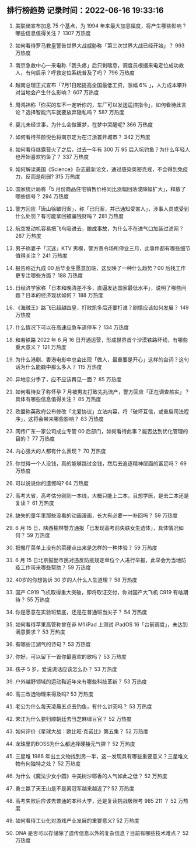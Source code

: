 
## 排行榜趋势 记录时间：2022-06-16 19:33:16
  
  1. 美联储宣布加息 75 个基点，为 1994 年来最大加息幅度，将产生哪些影响？哪些信息值得关注？ 1307 万热度
    
  2. 如何看待罗马教皇警告世界大战威胁称「第三次世界大战已经开始」？ 993 万热度
    
  3. 南京急救中心一来电称「我头疼」后只剩喘息，调度员根据来电定位成功救人，有何启示？呼救定位系统普及了吗？ 796 万热度
    
  4. 越南总理正式宣布「7月1日起提高全国最低工资，涨幅 6% 」，人力成本攀升对当地会产生什么影响？ 607 万热度
    
  5. 周鸿祎称「你买的车不一定听你的，车厂可以发送遥控指令」，如何看待此言论？选择智能汽车就要放弃隐私吗？ 587 万热度
    
  6. 婴儿未经世事，为什么会做噩梦，在梦中哭醒呢? 366 万热度
    
  7. 如何看待茶颜悦色将南京定为在江浙首开城市？ 342 万热度
    
  8. 如何看待继露营火了之后，过去一年有 300 万 95 后入坑钓鱼？为什么年轻人也开始喜欢钓鱼了？ 337 万热度
    
  9. 如何解读美国《Science》杂志最新论文，通过感染奥密克戎，不会得到免疫力，反而是削弱? 315 万热度
    
  10. 国家统计局称「5 月份商品住宅销售价格同比涨幅回落或降幅扩大」，释放了哪些信号？ 294 万热度
    
  11. 警方回应「唐山徐敏归案」，称「已归案，并已通知受害人」，涉事人员或受到什么处罚？有可能拿回被骗钱财吗？ 281 万热度
    
  12. 航空发动机容易把飞鸟吸进去，酿成事故，为什么不在进气口加装过滤网？ 267 万热度
    
  13. 男子称妻子「沉迷」KTV 男模，警方责令场所停业三月，此事件都有哪些细节值得关注？ 241 万热度
    
  14. 报告称近九成 00 后毕业生愿意加班，这反映了一种什么趋势？00 后找工作更专注哪些方面？ 188 万热度
    
  15. 日经济学家称「日本和晚清差不多，直逼发达国家最低水平」，说明了哪些问题？日本的经济现状如何？ 188 万热度
    
  16. 《海贼王》路飞已超越四皇，打败凯多后还要打谁？剧情应该如何发展？ 149 万热度
    
  17. 什么情况下可以在高速应急车道停车？ 134 万热度
    
  18. 和若铁路 2022 年 6 月 16 日开通运营，形成世界首个沙漠铁路环线，有哪些重大意义？ 121 万热度
    
  19. 为什么港剧、香港电影中总会出现「做人，最重要是开心」这样的台词？这句话为什么能戳中那么多人？ 115 万热度
    
  20. 异地恋分手了，应不应该再见一面？ 85 万热度
    
  21. 如何看待女子称怀孕 7 月被男友打致先兆流产，警方回应「正在调查核实」？具体有哪些信息值得关注？ 85 万热度
    
  22. 欧盟称英政府公布修改「北爱协议」立法内容，将「破坏互信，或重启司法程序」，这将会带来哪些影响？ 83 万热度
    
  23. 网传广东一家公司成立专管 00 后部门，如何看待此事？能否达到优化管理的目的？ 77 万热度
    
  24. 内心强大的人都有什么表现？ 70 万热度
    
  25. 你觉得一个人没钱，真的能够跳过金钱，然后去追逐精神层面的富足吗？ 69 万热度
    
  26. 可以说说你的遗憾吗? 64 万热度
    
  27. 高考大省，高考估分刚到一本线，大概只能上二本，且想学医，是去二本还是复读？ 61 万热度
    
  28. 缺失的童年里那些没看的动画漫画，长大有必要一一补回吗？ 59 万热度
    
  29. 6 月 15 日，陕西榆林警方通报「已发现高考前失联女生遗体」，具体情况如何？ 59 万热度
    
  30. 把餐厅菜单上没有的菜硬点出来是怎样的一种体验？ 59 万热度
    
  31. 6 月 15 日北京鼓励市民对违反防疫规定单位个人进行举报，此举会为当地防疫工作带来哪些帮助？ 59 万热度
    
  32. 40岁的你想告诉 30 岁的人什么人生道理？ 58 万热度
    
  33. 国产 C919 飞机取得重大突破，即将取证交付，你对国产大飞机 C919 有啥期待？ 55 万热度
    
  34. 你是愿意在实验班垫底，还是在普通班当尖子？ 54 万热度
    
  35. 如何看待苹果高管称曾在非 M1 iPad 上测试 iPadOS 16「台前调度」，未达到满意要求？ 53 万热度
    
  36. 有哪些江湖气的诗句？ 53 万热度
    
  37. 你好，可以留下一首你最喜欢的歌吗？ 53 万热度
    
  38. 孩子 5 岁，爱说谎话应该怎么办？ 53 万热度
    
  39. 户外越野领域的运动鞋近年来有哪些科技革新？ 53 万热度
    
  40. 高三改选物理来得及吗? 53 万热度
    
  41. 老公为什么每天凌晨五点去钓鱼，有什么讲究吗？ 53 万热度
    
  42. 宋江为什么要归顺朝廷去当芝麻绿豆官？ 52 万热度
    
  43. 如何评价《星球大战：欧比旺·克诺比》第五集？ 52 万热度
    
  44. 龙珠里的BOSS为什么都选择硬接元气弹？ 52 万热度
    
  45. 三星堆 1986 年出土文物找到另一半，这一发现具有哪些重要意义？三星堆文物有何独特之处？ 52 万热度
    
  46. 为什么《魔法少女小圆》中美树沙耶香的人气如此之低？ 52 万热度
    
  47. 勇士赢了天王山是不是离冠军越来越近了? 52 万热度
    
  48. 高考失败后应该去普通的本科大学，还是复读挑战极限考 985 211 ？ 52 万热度
    
  49. 如何看待工业化对游戏产业发展的重要意义? 52 万热度
    
  50. DNA 是否可以存储除了遗传信息以外的复杂信息？目前有哪些技术难点？ 52 万热度
    